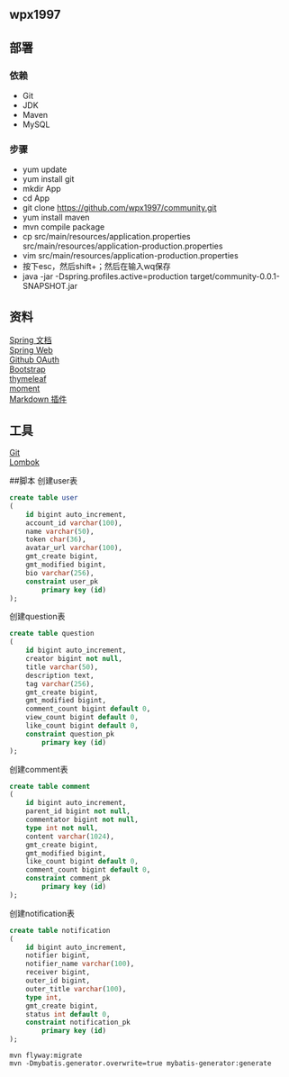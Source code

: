## wpx1997

## 部署
### 依赖
- Git
- JDK
- Maven
- MySQL
### 步骤
- yum update
- yum install git
- mkdir App
- cd App
- git clone https://github.com/wpx1997/community.git
- yum install maven
- mvn compile package
- cp src/main/resources/application.properties src/main/resources/application-production.properties
- vim src/main/resources/application-production.properties
- 按下esc，然后shift+；然后在输入wq保存
- java -jar -Dspring.profiles.active=production target/community-0.0.1-SNAPSHOT.jar

## 资料
[Spring 文档](https://spring.io/guides/)  
[Spring Web](https://spring.io/guides/gs/serving-web-content/)  
[Github OAuth](https://developer.github.com/apps/building-oauth-apps/creating-an-oauth-app/)  
[Bootstrap](https://v3.bootcss.com/)  
[thymeleaf](https://www.thymeleaf.org/doc/tutorials/3.0/usingthymeleaf.html)  
[moment](http://momentjs.cn/downloads/moment.min.js)  
[Markdown 插件](https://pandao.github.io/editor.md/)

## 工具
[Git](https://git-scm.com/download/win)  
[Lombok](http://plugins.jetbrains.com/plugin/6317-lombok/versions)

##脚本
创建user表
~~~sql
create table user
(
    id bigint auto_increment,
    account_id varchar(100),
    name varchar(50),
    token char(36),
    avatar_url varchar(100),
    gmt_create bigint,
    gmt_modified bigint,
    bio varchar(256),
    constraint user_pk
        primary key (id)
);

~~~
创建question表
~~~sql
create table question
(
    id bigint auto_increment,
    creator bigint not null,
    title varchar(50),
    description text,
    tag varchar(256),
    gmt_create bigint,
    gmt_modified bigint,
    comment_count bigint default 0,
    view_count bigint default 0,
    like_count bigint default 0,
    constraint question_pk
        primary key (id)
);
~~~
创建comment表
~~~sql
create table comment
(
    id bigint auto_increment,
    parent_id bigint not null,
    commentator bigint not null,
    type int not null,
    content varchar(1024),
    gmt_create bigint,
    gmt_modified bigint,
    like_count bigint default 0,
    comment_count bigint default 0,
    constraint comment_pk
        primary key (id)
);
~~~
创建notification表
~~~sql
create table notification
(
    id bigint auto_increment,
    notifier bigint,
    notifier_name varchar(100),
    receiver bigint,
    outer_id bigint,
    outer_title varchar(100),
    type int,
    gmt_create bigint,
    status int default 0,
    constraint notification_pk
        primary key (id)
);

~~~
~~~
mvn flyway:migrate
mvn -Dmybatis.generator.overwrite=true mybatis-generator:generate
~~~

